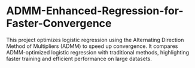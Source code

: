 # ADMM-Enhanced-Regression-for-Faster-Convergence
This project optimizes logistic regression using the Alternating Direction Method of Multipliers (ADMM) to speed up convergence. It compares ADMM-optimized logistic regression with traditional methods, highlighting faster training and efficient performance on large datasets.
